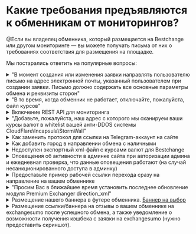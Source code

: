 # Какие требования предъявляются к обменникам от мониторингов?

@Если вы владелец обменника, который размещается на Bestchange или другом мониторинге — вы можете получать письма от них о требованиях соответствия для размещения на площадке.

Мы постарались ответить на популярные вопросы:

<details>

<summary>"В момент создания или изменения заявки направлять пользователю письмо на адрес электронной почты, указанный пользователем при создании заявки. Письмо должно содержать все основные параметры обмена и реквизиты сторон"</summary>

Вы можете настроить отправку реквизитов в E-mail шаблоне (раздел "**Сообщения**"), добавив в нужную строку шорткод **\[to\_account]** (или по кнопке шорткода "**Счет мерчанта**"). Настройте отправку писем по [инструкции](https://premium.gitbook.io/rukovodstvo-polzovatelya/osnovnye-nastroiki/uvedomleniya/opovesheniya-po-e-mail).

<mark style="background-color:red;">**Для версии 2.5:**</mark>\
выберите, когда запрашивать реквизиты у мерчанта в разделе "**Настройки обменника**" -> "**Основные настройки**". Выберите вариант "**При создании заявки**"

![](<../../.gitbook/assets/image (1124).png>)

\
<mark style="background-color:red;">**Для версии 2.4:**</mark>\
Пользователю будет отправлено 2 письма - письмо о создании заявки и письмо с реквизитами для оплаты (необходимо настроить оба шаблона)

![](<../../.gitbook/assets/image (1305).png>)![](<../../.gitbook/assets/image (1306).png>)

</details>

<details>

<summary>"В то время, когда обменник не работает, отключайте, пожалуйста, файл курсов"</summary>

Создайте режим в разделе "**Режим тех.обслуживания**" и в настройках режима настройте отображение XML-файла

![](<../../.gitbook/assets/image (961).png>)

</details>

<details>

<summary>Включение REST API для мониторинга</summary>

## Предыдущая версия API

Активируйте модуль "**Партнерская программа API**" в разделе "**Модули**"

<img src="../../.gitbook/assets/image (1069).png" alt="" data-size="original">

\
Включите опцию "**Работать с REST API (ppapi)**" в настройках профиля пользователя\
![](<../../.gitbook/assets/image (1243).png>)

## Актуальная версия API

### [Документация по API](https://premium.gitbook.io/main/api-premium-exchanger/api-v1)

Активируйте модуль "**API**" в разделе "**Модули**"

![](<../../.gitbook/assets/image (602).png>)

В разделе "**API - Настройки**" установите опции согласно скриншоту ниже

![](<../../.gitbook/assets/image (603).png>)

Включите опцию "**Работать с REST API**" в настройках профиля пользователя, для которого будут выданы ключи

![](<../../.gitbook/assets/image (601).png>)

После этого пользователь сможет [самостоятельно выпустить ключи](https://premium.gitbook.io/main/api-premium-exchanger/api-v1#poluchenie-api-klyuchei-cherez-lichnyi-kabinet-polzovatelya) для доступа к API обменника.

</details>

<details>

<summary>"Добавьте, пожалуйста, наш адрес с которого мы сканируем ваши курсы валют в whitelist вашей анти-DDOS системы CloudFlare\Incapsula\StormWall"</summary>

Приводим пример для Cloudflare.\
\
Зайдите в раздел "**Security** ➔ **WAF**" в ЛК Cloudflare, затем перейдите на вкладку "**Tools**" и укажите необходимые IP-адреса (выберите действие **Allow**). \
![](<../../.gitbook/assets/image (2126).png>)

Сохраните настройки.

![](<../../.gitbook/assets/image (2127).png>)\


</details>

<details>

<summary>Как заменить протокол для ссылки на Telegram-аккаунт на сайте</summary>

Протокол можно поменять только через код, заменив **https://t.me/** на **tg://resolve?domain=** в файле`wp-content/themes/имя_темы/header.php`\
\
До замены:\
![](<../../.gitbook/assets/изображение (84).png>)

После замены:\
![](<../../.gitbook/assets/изображение (21).png>)

</details>

<details>

<summary>Как добавить город в направлении обмена с наличными</summary>

### XML-файл

Добавьте города в разделе "**Города**" и задействуйте их в направлении обмена

![](<../../.gitbook/assets/image (867).png>)

В поле "**Метки для параметра param**" укажите параметры в соответствии с [требованиями Bestchange](https://www.bestchange.ru/wiki/rates.html)

![](<../../.gitbook/assets/image (1114).png>)

После этого информация будет отображать в вашем XML-файле

![](<../../.gitbook/assets/image (1066).png>)

### Письмо по E-mail

В разделе "**Направления обмена**" -> направление обмена с наличными, вкладка "**Шаблон направления обмена**" укажите текст для шаблона с шорткодом "**Город**"

![](<../../.gitbook/assets/image (905).png>)

Затем в разделе "**Сообщения**" -> "**E-mail шаблоны**" для статуса "Новая заявка" добавьте шорткод "**Шаблон направления обмена**".

![](<../../.gitbook/assets/image (1054).png>)

Текст из поля "**Шаблон направления обмена**" будет отображаться в письме

</details>

<details>

<summary>Недоступен экспортный xml-файл с курсами валют для Bestchange</summary>

При недоступности файла добавьте IP-адрес BestChange в панели управления CloudFlare.

### Старая версия личного кабинета Cloudflare

1. Найдите опцию "**Bot Fight Mode**" в разделе "**Security**" ➔ "**Bots**" и активируйте опцию.

<figure><img src="../../.gitbook/assets/image (61).png" alt=""><figcaption></figcaption></figure>

2. В разделе "**Security**" ➔ "**WAF**" ➔ "**Tools**" создайте правило с IP-адресом <mark style="color:red;">**`162.19.29.225`**</mark> и выберите действие "**Allow**". Сохраните правило.

<figure><img src="../../.gitbook/assets/image (62).png" alt=""><figcaption></figcaption></figure>

3. Добавленное правило будет отображаться следующим образом:

<figure><img src="../../.gitbook/assets/image (63).png" alt=""><figcaption></figcaption></figure>

### Новая версия личного кабинета Cloudflare

1. Перейдите в раздел "**Security**" ➔ "**Settings**" ➔ "**Bot traffic**".

<figure><img src="../../.gitbook/assets/image (68).png" alt=""><figcaption></figcaption></figure>

2. Активируйте опцию "**Bot fight mode**".

<figure><img src="../../.gitbook/assets/image (69).png" alt=""><figcaption></figcaption></figure>

3. Добавьте новое правило (IP access rules) в разделе "**Security**" ➔ "**Security rules**".

<figure><img src="../../.gitbook/assets/image (65).png" alt=""><figcaption></figcaption></figure>

4. Укажите IP-адрес <mark style="color:red;">**`162.19.29.225`**</mark> в создаваемом правиле и выберите действие "**Allow**". Сохраните правило.

<figure><img src="../../.gitbook/assets/image (66).png" alt=""><figcaption></figcaption></figure>

5. Добавленное правило будет отображаться следующим образом:

<figure><img src="../../.gitbook/assets/image (67).png" alt=""><figcaption></figcaption></figure>

После этих настроек доступ к xml-файлу будет открыт.

</details>

<details>

<summary>Оповещения об активности в админке сайта при авторизации админа и ежедневная проверка, что данные оповещения работают (на случай несанкционированного доступа в админку)</summary>

У Вас должен быть включен и настроен шаблон в разделе "**Сообщения**" → "**E-mail шаблоны**" → "**Уведомить о входе пользователя в ЛК**".

![](<../../.gitbook/assets/image (2108).png>)

Затем в админке в разделе "**Пользователи**" (выбрать пользователя, об авторизации которого вы хотите получать уведомления) → установите "**Да**" для параметра "**Уведомление при авторизации (E-mail)**"

![](<../../.gitbook/assets/image (2109).png>)

Аналогичные уведомления можно включить для отправки в [Telegram](https://premium.gitbook.io/main/osnovnye-nastroiki/uvedomleniya-administratoram-i-klientam/uvedomleniya-v-telegram) и по SMS

</details>

<details>

<summary>Предоставьте пример рабочей ссылки перехода сразу на направление на вашем обменнике</summary>

Должны быть настроены следующие пункты:\
• коды валют для XML-файла соответствуют стандартам\
• включен модуль "**Редирект на направление обмена**"\
• параметры для вашего обменника передаются от Bestchange (если это не так - обратитесь в техническую поддержку мониторинга и попросите их включить передачу данных)\
![](<../../.gitbook/assets/image (1494).png>)

</details>

<details>

<summary>"Просим Вас в ближайшее время установить последнее обновление модуля Premium Exchanger direction_xml"</summary>

Вам необходимо обновить модуль на сервере для корректной работы сервиса BestChange с вашим экспортным xml-файлом.

1. [Скачайте](https://premiumexchanger.com/uscripts/) дистрибутив с обновлением скрипта под вашу версию скрипта (версия PHP не имеет значения — скачайте любой архив вашей версии).

<figure><img src="../../.gitbook/assets/image (2161).png" alt=""><figcaption></figcaption></figure>

2. Деактивируйте модуль "**Настройка вывода направлений обмена в XML/TXT файле**" в разделе "**Модули**".

<figure><img src="../../.gitbook/assets/image (2162).png" alt=""><figcaption></figcaption></figure>

3. Зайдите в панель ISP Manager под пользователем, созданным для сайта, перейдите в раздел "**Сайты**", выберите нужный сайт и перейдите в раздел "**Файлы сайта**".

<figure><img src="../../.gitbook/assets/image (2159).png" alt=""><figcaption></figcaption></figure>

4. Разархивируйте скачанный ранее архив с обновлением скрипта. Загрузите папку **`direction_xml`**  с заменой существующих файлов на сервер.\
   Путь к папке: <mark style="color:orange;">**`wp-content/plugins/premiumbox/moduls/`**</mark>

<figure><img src="../../.gitbook/assets/image (2160).png" alt=""><figcaption></figcaption></figure>

5. Активируйте модуль "**Настройка вывода направлений обмена в XML/TXT файле**" в разделе "**Модули**".

</details>

<details>

<summary>Размещение нашего баннера в футере обменника. <a href="https://exchangesumo.com/dobavlenie-obmennogo-punkta/">Баннер на выбор</a></summary>

В разделе "**Партнеры**" в панели администратора можно активировать баннер\
![](<../../.gitbook/assets/image (1126).png>)

Если нужного баннера нет в списке, то в разделе "**Партнеры**" нажмите пункт "**Добавить**"​\
![](<../../.gitbook/assets/изображение (188).png>)

Укажите название и добавьте ссылку на партнера, а также загрузите его баннер/картинку\
![](<../../.gitbook/assets/изображение (82).png>)

​К примеру, мониторинг просит разместить вас его баннер: _**"Будем признательны за размещение нашего баннера \<img src="`https://e-mon.ru/b88x31.png`" аlt="Выгодный курс обмена валют" title="Выгодный курс обмена валют" border="0">\</а>"**_&#x20;

`https://e-mon.ru/b88x31.png` - это баннер партнера, который вам необходимо скачать на компьютер и загрузить его в окне, указанном выше

</details>

<details>

<summary>Размещение ссылки/баннера на отзывы о вашем обменнике на exchangesumo после успешного обмена, а также уведомление о возможности получения кэшбека с заявки на exchangesumo (нужно предоставить скриншот).</summary>

В "**Шаблонах направлений обмена валют**" напишите необходимый текст и добавьте ссылку на страницу с отзывами для статуса "**Выполненная заявка**"\
![](<../../.gitbook/assets/image (990).png>)

</details>
